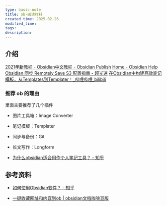 ```yaml
---
type: basic-note
title: ob-阅读材料
created_time: 2025-02-26
modified_time: 
tags:
description:
---
```


## 介绍

[2021年新教程 - Obsidian中文教程 - Obsidian Publish](https://publish.obsidian.md/chinesehelp/01+2021%E6%96%B0%E6%95%99%E7%A8%8B/2021%E5%B9%B4%E6%96%B0%E6%95%99%E7%A8%8B)
[Home - Obsidian Help](https://help.obsidian.md/)
[Obsidian 同步 Remotely Save S3 配置指南 - 超光速](https://www.ftls.xyz/posts/obsidiannote/)
[在Obsidian中构建高效笔记模板，从Templates到Templater！_哔哩哔哩_bilibili](https://www.bilibili.com/video/BV1c64y1W7c2/)

### 推荐 ob 的理由

里面主要推荐了几个插件

- 图片工具箱：Image Converter
- 笔记模板：Templater
- 同步与备份：Git
- 长文写作：Longform

- [为什么obsidian适合用作个人笔记工具？ - 知乎](https://www.zhihu.com/question/459752615/answer/100277691925)

## 参考资料

- [如何使用Obsidian软件？ - 知乎](https://www.zhihu.com/question/401972085/answer/3117613129)

- [一键收藏网址和内容到ob | obsidian文档咖啡豆版](https://coffeetea.top/zh/best-practices/onekey-webclip.html)